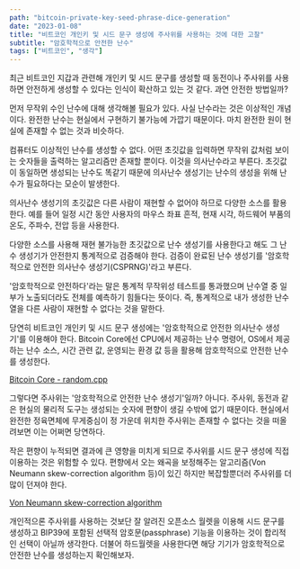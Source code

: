 ```yaml
---
path: "bitcoin-private-key-seed-phrase-dice-generation"
date: "2023-01-08"
title: "비트코인 개인키 및 시드 문구 생성에 주사위를 사용하는 것에 대한 고찰"
subtitle: "암호학적으로 안전한 난수"
tags: ["비트코인", "생각"]
---
```


최근 비트코인 지갑과 관련해 개인키 및 시드 문구를 생성할 때 동전이나 주사위를 사용하면 안전하게 생성할 수 있다는 인식이 확산하고 있는 것 같다. 과연 안전한 방법일까?

먼저 무작위 수인 난수에 대해 생각해볼 필요가 있다. 사실 난수라는 것은 이상적인 개념이다. 완전한 난수는 현실에서 구현하기 불가능에 가깝기 때문이다. 마치 완전한 원이 현실에 존재할 수 없는 것과 비슷하다.

컴퓨터도 이상적인 난수를 생성할 수 없다. 어떤 초깃값을 입력하면 무작위 값처럼 보이는 숫자들을 출력하는 알고리즘만 존재할 뿐이다. 이것을 의사난수라고 부른다. 초깃값이 동일하면 생성되는 난수도 똑같기 때문에 의사난수 생성기는 난수의 생성을 위해 난수가 필요하다는 모순이 발생한다.

의사난수 생성기의 초깃값은 다른 사람이 재현할 수 없어야 하므로 다양한 소스를 활용한다. 예를 들어 일정 시간 동안 사용자의 마우스 좌표 흔적, 현재 시각, 하드웨어 부품의 온도, 주파수, 전압 등을 사용한다.

다양한 소스를 사용해 재현 불가능한 초깃값으로 난수 생성기를 사용한다고 해도 그 난수 생성기가 안전한지 통계적으로 검증해야 한다. 검증이 완료된 난수 생성기를 '암호학적으로 안전한 의사난수 생성기(CSPRNG)'라고 부른다.

'암호학적으로 안전하다'라는 말은 통계적 무작위성 테스트를 통과했으며 난수열 중 일부가 노출되더라도 전체를 예측하기 힘들다는 뜻이다. 즉, 통계적으로 내가 생성한 난수열을 다른 사람이 재현할 수 없다는 것을 말한다.

당연히 비트코인 개인키 및 시드 문구 생성에는 '암호학적으로 안전한 의사난수 생성기'를 이용해야 한다. Bitcoin Core에선 CPU에서 제공하는 난수 명령어, OS에서 제공하는 난수 소스, 시간 관련 값, 운영되는 환경 값 등을 활용해 암호학적으로 안전한 난수를 생성한다.

[Bitcoin Core - random.cpp](https://github.com/bitcoin/bitcoin/blob/adc41cf3b22f8f168e88ce3ad5f27c1130f12beb/src/random.cpp)

그렇다면 주사위는 '암호학적으로 안전한 난수 생성기'일까? 아니다.
주사위, 동전과 같은 현실의 물리적 도구는 생성되는 숫자에 편향이 생길 수밖에 없기 때문이다. 현실에서 완전한 정육면체에 무게중심이 정 가운데 위치한 주사위는 존재할 수 없다는 것을 떠올려보면 이는 어쩌면 당연하다.

작은 편향이 누적되면 결과에 큰 영향을 미치게 되므로 주사위를 시드 문구 생성에 직접 이용하는 것은 위험할 수 있다. 편향에서 오는 왜곡을 보정해주는 알고리즘(Von Neumann skew-correction algorithm 등)이 있긴 하지만 복잡할뿐더러 주사위를 더 많이 던져야 한다.

[Von Neumann skew-correction algorithm](https://pit-claudel.fr/clement/blog/generating-uniformly-random-data-from-skewed-input-biased-coins-loaded-dice-skew-correction-and-the-von-neumann-extractor/)

개인적으론 주사위를 사용하는 것보단 잘 알려진 오픈소스 월렛을 이용해 시드 문구를 생성하고 BIP39에 포함된 선택적 암호문(passphrase) 기능을 이용하는 것이 합리적인 선택이 아닐까 생각한다. 더불어 하드월렛을 사용한다면 해당 기기가 암호학적으로 안전한 난수를 생성하는지 확인해보자.
